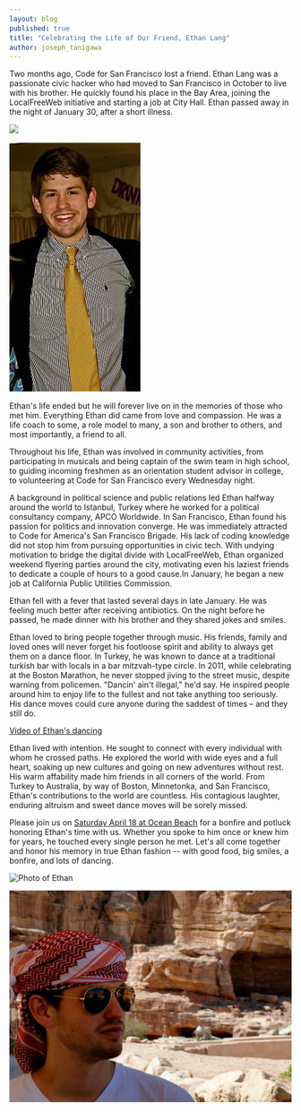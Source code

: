 ```yaml
---
layout: blog
published: true
title: "Celebrating the Life of Our Friend, Ethan Lang"
author: joseph_tanigawa
---
```


Two months ago, Code for San Francisco lost a friend. Ethan Lang was a passionate civic hacker who had moved to San Francisco in October to live with his brother. He quickly found his place in the Bay Area, joining the LocalFreeWeb initiative and starting a job at City Hall. Ethan passed away in the night of January 30, after a short illness.

![](/images/blog/image01.jpg)

![](/_posts/blog/image01.jpg)

Ethan's life ended but he will forever live on in the memories of those who met him. Everything Ethan did came from love and compassion. He was a life coach to some, a role model to many, a son and brother to others, and most importantly, a friend to all.

Throughout his life, Ethan was involved in community activities, from participating in musicals and being captain of the swim team in high school, to guiding incoming freshmen as an orientation student advisor in college, to volunteering at Code for San Francisco every Wednesday night. 

A background in political science and public relations led Ethan halfway around the world to Istanbul, Turkey where he worked for a political consultancy company, APCO Worldwide. In San Francisco, Ethan found his passion for politics and innovation converge. He was immediately attracted to Code for America's San Francisco Brigade. His lack of coding knowledge did not stop him from pursuing opportunities in civic tech. With undying motivation to bridge the digital divide with LocalFreeWeb, Ethan organized weekend flyering parties around the city, motivating even his laziest friends to dedicate a couple of hours to a good cause.In January, he began a new job at California Public Utilities Commission. 

Ethan fell with a fever that lasted several days in late January. He was feeling much better after receiving antibiotics. On the night before he passed, he made dinner with his brother and they shared jokes and smiles. 

Ethan loved to bring people together through music. His friends, family and loved ones will never forget his footloose spirit and ability to always get them on a dance floor. In Turkey, he was known to dance at a traditional turkish bar with locals in a bar mitzvah-type circle. In 2011, while celebrating at the Boston Marathon, he never stopped jiving to the street music, despite warning from policemen. "Dancin' ain't illegal," he'd say. He inspired people around him to enjoy life to the fullest and not take anything too seriously. His dance moves could cure anyone during the saddest of times – and they still do.

[Video of Ethan's dancing](https://vimeo.com/120393051)

Ethan lived with intention. He sought to connect with every individual with whom he crossed paths. He explored the world with wide eyes and a full heart, soaking up new cultures and going on new adventures without rest. His warm affability made him friends in all corners of the world. From Turkey to Australia, by way of Boston, Minnetonka, and San Francisco, Ethan's contributions to the world are countless. His contagious laughter, enduring altruism and sweet dance moves will be sorely missed.

Please join us on [Saturday April 18 at Ocean Beach](https://www.facebook.com/events/930243943673109/) for a bonfire and potluck honoring Ethan's time with us. Whether you spoke to him once or knew him for years, he touched every single person he met. Let's all come together and honor his memory in true Ethan fashion -- with good food, big smiles, a bonfire, and lots of dancing. 

![Photo of Ethan](images/blog/image00.jpg)

![Photo of Ethan](_posts/blog/image00.jpg)
